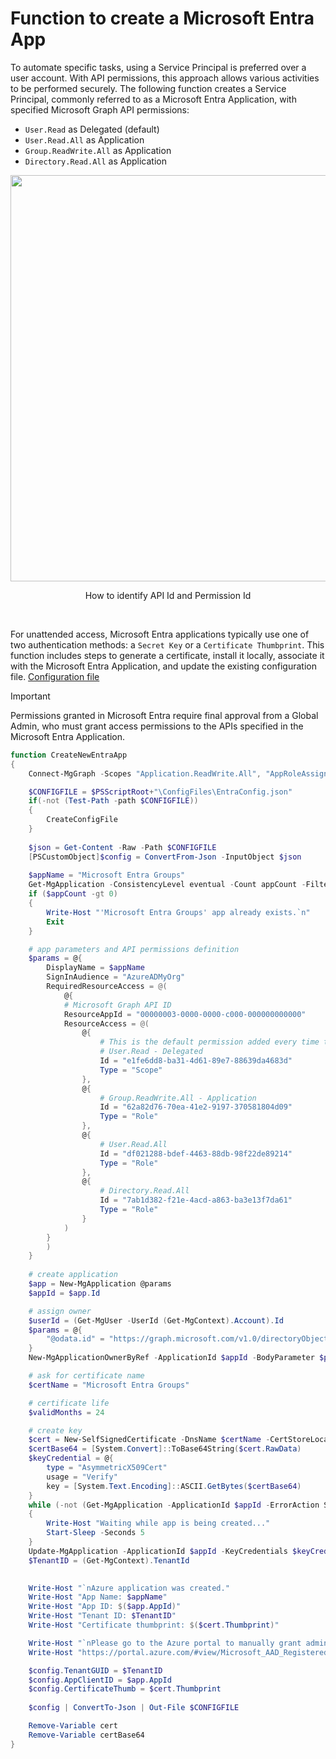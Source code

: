 # Function to create a Microsoft Entra App

To automate specific tasks, using a Service Principal is preferred over a user account. With API permissions, this approach allows various activities to be performed securely. The following function creates a Service Principal, commonly referred to as a Microsoft Entra Application, with specified Microsoft Graph API permissions:
- `User.Read` as Delegated (default)
- `User.Read.All` as Application
- `Group.ReadWrite.All` as Application
- `Directory.Read.All` as Application


<p align="center">
<img src="https://github.com/user-attachments/assets/b5ba2c8b-7d49-40bd-ab82-add5b1b5b840" width="650"></p>
<p align="center">How to identify API Id and Permission Id</p>
<br>

For unattended access, Microsoft Entra applications typically use one of two authentication methods: a `Secret Key` or a `Certificate Thumbprint`. This function includes steps to generate a certificate, install it locally, associate it with the Microsoft Entra Application, and update the existing configuration file. [Configuration file](/CreateConfigFile.md)

> [!IMPORTANT]
> Permissions granted in Microsoft Entra require final approval from a Global Admin, who must grant access permissions to the APIs specified in the Microsoft Entra Application.

```powershell
function CreateNewEntraApp
{
    Connect-MgGraph -Scopes "Application.ReadWrite.All", "AppRoleAssignment.ReadWrite.All", "Directory.ReadWrite.All", "User.ReadWrite.All" -NoWelcome

	$CONFIGFILE = $PSScriptRoot+"\ConfigFiles\EntraConfig.json"
	if(-not (Test-Path -path $CONFIGFILE))
	{
		CreateConfigFile
	}
	
	$json = Get-Content -Raw -Path $CONFIGFILE
	[PSCustomObject]$config = ConvertFrom-Json -InputObject $json
	
    $appName = "Microsoft Entra Groups"
    Get-MgApplication -ConsistencyLevel eventual -Count appCount -Filter "startsWith(DisplayName, 'Microsoft Entra Groups')" | Out-Null
    if ($appCount -gt 0)
    {   
        Write-Host "'Microsoft Entra Groups' app already exists.`n"
		Exit
    }

    # app parameters and API permissions definition
    $params = @{
        DisplayName = $appName
        SignInAudience = "AzureADMyOrg"
        RequiredResourceAccess = @(
            @{
            # Microsoft Graph API ID
            ResourceAppId = "00000003-0000-0000-c000-000000000000"
            ResourceAccess = @(
                @{
                    # This is the default permission added every time that a MIcrosoft Entra App is created
                    # User.Read - Delegated
                    Id = "e1fe6dd8-ba31-4d61-89e7-88639da4683d"
                    Type = "Scope"
                },
                @{
                    # Group.ReadWrite.All - Application
                    Id = "62a82d76-70ea-41e2-9197-370581804d09"
                    Type = "Role"
                },
                @{
                    # User.Read.All
                    Id = "df021288-bdef-4463-88db-98f22de89214"
                    Type = "Role"
                },
                @{
                    # Directory.Read.All
                    Id = "7ab1d382-f21e-4acd-a863-ba3e13f7da61"
                    Type = "Role"
                }
            )
        }
        )
    }
	
    # create application
    $app = New-MgApplication @params
    $appId = $app.Id

    # assign owner
    $userId = (Get-MgUser -UserId (Get-MgContext).Account).Id
    $params = @{
        "@odata.id" = "https://graph.microsoft.com/v1.0/directoryObjects/$userId"
    }
    New-MgApplicationOwnerByRef -ApplicationId $appId -BodyParameter $params

    # ask for certificate name
    $certName = "Microsoft Entra Groups"

    # certificate life
    $validMonths = 24

    # create key
    $cert = New-SelfSignedCertificate -DnsName $certName -CertStoreLocation "cert:\CurrentUser\My" -NotAfter (Get-Date).AddMonths($validMonths)
    $certBase64 = [System.Convert]::ToBase64String($cert.RawData)
    $keyCredential = @{
        type = "AsymmetricX509Cert"
        usage = "Verify"
        key = [System.Text.Encoding]::ASCII.GetBytes($certBase64)
    }
    while (-not (Get-MgApplication -ApplicationId $appId -ErrorAction SilentlyContinue)) 
    {
        Write-Host "Waiting while app is being created..."
        Start-Sleep -Seconds 5
    }
    Update-MgApplication -ApplicationId $appId -KeyCredentials $keyCredential -ErrorAction Stop
	$TenantID = (Get-MgContext).TenantId
	

    Write-Host "`nAzure application was created."
    Write-Host "App Name: $appName"
    Write-Host "App ID: $($app.AppId)"
	Write-Host "Tenant ID: $TenantID"
    Write-Host "Certificate thumbprint: $($cert.Thumbprint)"

    Write-Host "`nPlease go to the Azure portal to manually grant admin consent:"
    Write-Host "https://portal.azure.com/#view/Microsoft_AAD_RegisteredApps/ApplicationMenuBlade/~/CallAnAPI/appId/$($app.AppId)`n" -ForegroundColor Cyan

    $config.TenantGUID = $TenantID
	$config.AppClientID = $app.AppId
    $config.CertificateThumb = $cert.Thumbprint
	
	$config | ConvertTo-Json | Out-File $CONFIGFILE

    Remove-Variable cert
    Remove-Variable certBase64
}
```
